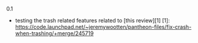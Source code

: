 
0.1
  - testing the trash related features related to [this review][1]
[1]: https://code.launchpad.net/~jeremywootten/pantheon-files/fix-crash-when-trashing/+merge/245719

